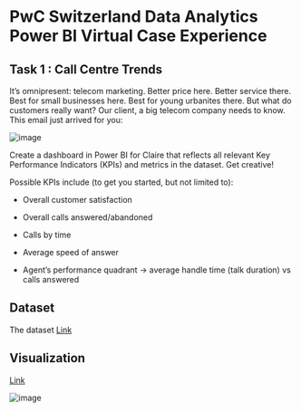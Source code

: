 # PwC Switzerland Data Analytics Power BI Virtual Case Experience

## Task 1 : Call Centre Trends
It’s omnipresent: telecom marketing. Better price here. Better service there. Best for small businesses here. Best for young urbanites there. But what do customers really want? Our client, a big telecom company needs to know. This email just arrived for you:

![image](https://github.com/Rupanavale/PwC-Switzerland-Power-BI-Virtual-Case-Experience/assets/109949193/67c4c007-7d03-4d32-b34f-5b2e003e34a6)

Create a dashboard in Power BI for Claire that reflects all relevant Key Performance Indicators (KPIs) and metrics in the dataset. Get creative! 

Possible KPIs include (to get you started, but not limited to):

- Overall customer satisfaction

- Overall calls answered/abandoned

- Calls by time

- Average speed of answer

- Agent’s performance quadrant -> average handle time (talk duration) vs calls answered

## Dataset
The dataset [Link](https://github.com/Rupanavale/PwC-Switzerland-Power-BI-Virtual-Case-Experience/blob/Call-Centre-Trends/01%20Call-Center-Dataset%20(1).xlsx)

## Visualization

[Link](https://github.com/Rupanavale/PwC-Switzerland-Power-BI-Virtual-Case-Experience/blob/Call-Centre-Trends/Call%20Center%20Solution%20Rupa%20Navale%20(1).pbix)

![image](https://github.com/Rupanavale/PwC-Switzerland-Power-BI-Virtual-Case-Experience/assets/109949193/30b6312d-e9d2-4d48-b2f8-e4c6e64b5868)
